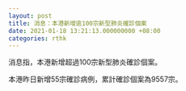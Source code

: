 ```yaml
---
layout: post
title: 消息：本港新增逾100宗新型肺炎確診個案
date: 2021-01-18 13:21:13.000000000 +08:00
categories: rthk
---
```


消息指，本港新增超過100宗新型肺炎確診個案。

本港昨日新增55宗確診病例，累計確診個案為9557宗。
